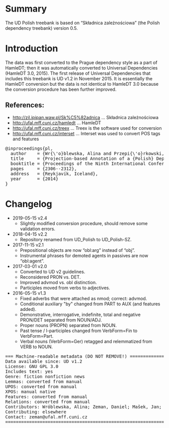 # Summary

The UD Polish treebank is based on “Składnica zależnościowa” (the Polish dependency treebank)
version 0.5.


# Introduction

The data was first converted to the Prague dependency style as a part of HamleDT;
then it was automatically converted to Universal Dependencies (HamleDT 3.0, 2015). The first
release of Universal Dependencies that includes this treebank is UD v1.2 in November 2015. It is
essentially the HamleDT conversion but the data is not identical to HamleDT 3.0 because the
conversion procedure has been further improved.

## References:

* http://zil.ipipan.waw.pl/Sk%C5%82adnica ... Składnica zależnościowa
* http://ufal.mff.cuni.cz/hamledt ... HamleDT
* http://ufal.mff.cuni.cz/treex ... Treex is the software used for conversion
* http://ufal.mff.cuni.cz/interset ... Interset was used to convert POS tags and features

<pre>
@inproceedings{pl,
  author    = {Wr{\'o}blewska, Alina and Przepi{\'o}rkowski, Adam},
  title     = {Projection-based Annotation of a {Polish} Dependency Treebank},
  booktitle = {Proceedings of the Ninth International Conference on Language Resources and Evaluation, LREC},
  pages     = {2306--2312},
  address   = {Reykjavík, Iceland},
  year      = {2014}
}
</pre>


# Changelog

* 2019-05-15 v2.4
  * Slightly modified conversion procedure, should remove some validation errors.
* 2018-04-15 v2.2
  * Repository renamed from UD_Polish to UD_Polish-SZ.
* 2017-11-15 v2.1
  * Prepositional objects are now “obl:arg” instead of “obj”.
  * Instrumental phrases for demoted agents in passives are now “obl:agent”.
* 2017-03-01 v2.0
  * Converted to UD v2 guidelines.
  * Reconsidered PRON vs. DET.
  * Improved advmod vs. obl distinction.
  * Participles moved from verbs to adjectives.
* 2016-05-15 v1.3
  * Fixed adverbs that were attached as nmod; correct: advmod.
  * Conditional auxiliary "by" changed from PART to AUX (and features added).
  * Demonstrative, interrogative, indefinite, total and negative PRON/DET separated from NOUN/ADJ.
  * Proper nouns (PROPN) separated from NOUN.
  * Past tense / l-participles changed from VerbForm=Fin to VerbForm=Part.
  * Verbal nouns (VerbForm=Ger) retagged and relemmatized from VERB to NOUN.


<pre>
=== Machine-readable metadata (DO NOT REMOVE!) ================================
Data available since: UD v1.2
License: GNU GPL 3.0
Includes text: yes
Genre: fiction nonfiction news
Lemmas: converted from manual
UPOS: converted from manual
XPOS: manual native
Features: converted from manual
Relations: converted from manual
Contributors: Wróblewska, Alina; Zeman, Daniel; Mašek, Jan; Rosa, Rudolf
Contributing: elsewhere
Contact: zeman@ufal.mff.cuni.cz
===============================================================================
</pre>
